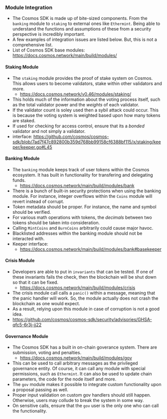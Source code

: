 ### Module Integration 
- The Cosmos SDK is made up of bite-sized components. From the ``banking`` module to ``staking`` to external ones like ``Ethermint``. Being able to understand the functions and assumptions of these from a security perspective is incredibly important. 
- A few examples of integration issues are listed below. But, this is not a comprehensive list. 
- List of Cosmos SDK base modules: https://docs.cosmos.network/main/build/modules/

#### Staking Module 
- The ``staking`` module provides the proof of stake system on Cosmos. This allows users to become validators, stake within other validators and more. 
    - https://docs.cosmos.network/v0.46/modules/staking/
- This holds much of the information about the voting process itself, such as the total validator power and the *weights* of each validator. 
- If the validator count is soley used then a sybil attack could occur. This is because the voting system is weighted based upon how many tokens are staked.
- If used for checking for access control, ensure that its a *bonded* validator and not simply a validator. 
- interface: https://github.com/cosmos/cosmos-sdk/blob/7ad7f47c892800b359d768bb99158cf6388bf115/x/staking/keeper/keeper.go#L45


#### Banking Module
- The ``banking`` module keeps track of user tokens within the Cosmos ecosystem. It has built in functionality for transfering and delegating funds. 
    - https://docs.cosmos.network/main/build/modules/bank 
- There is a bunch of built-in security protections when using the banking module. For instance, integer overflows within the ``Coins`` module will revert instead of corrupt. 
- Token metadata should be proper. For instance, the name and symbol should be verified. 
- For various math operations with tokens, the *decimals* between two tokens should be taken into consideration. 
- Calling ``MintCoins`` and ``BurnCoins`` arbitrarily could cause major havoc. 
- Blacklisted addresses within the banking module should not be interacted with.
- Keeper interface: 
    - https://docs.cosmos.network/main/build/modules/bank#basekeeper

#### Crisis Module 
- Developers are able to put in ``invariants`` that can be tested. If one of these invariants fails the check, then the blockchain will be shut down so that it can be fixed. 
    - https://docs.cosmos.network/main/build/modules/crisis
- The crisis module call calls a ``panic()`` within a message, meaning that the panic handler will work. So, the module actually does not crash the blockchain as one would expect. 
- As a result, relying upon this module in case of corruption is not a good idea. 
- https://github.com/cosmos/cosmos-sdk/security/advisories/GHSA-qfc5-6r3j-jj22

#### Governance Module 
- The Cosmos SDK has a built in on-chain goverance system. There are submission, voting and penalties. 
    - https://docs.cosmos.network/main/build/modules/gov
- This can be used to call arbitrary messages as the privileged governance entity. Of course, it can call any module with special permissions, such as ``Ethermint``. It can also be used to update chain parameters, the code for the node itself and more. 
- The ``gov`` module makes it possible to integrate custom functionality upon a proposal passing as well. 
- Proper input validation on custom gov handlers should still happen. Otherwise, users may collude to break the system in some way. 
- On sensitive calls, ensure that the ``gov`` user is the only one who can call the functionality. 

